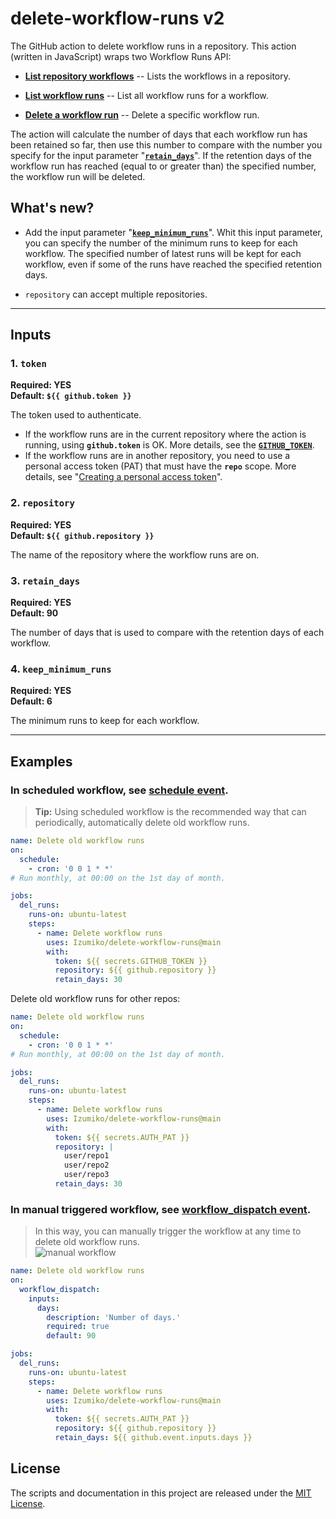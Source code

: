 # delete-workflow-runs v2

The GitHub action to delete workflow runs in a repository. This action (written in JavaScript) wraps two Workflow Runs API:

* [**List repository workflows**](https://docs.github.com/en/free-pro-team@latest/rest/reference/actions#list-repository-workflows) -- Lists the workflows in a repository.

* [**List workflow runs**](https://docs.github.com/en/free-pro-team@latest/rest/reference/actions#list-workflow-runs) -- List all workflow runs for a workflow.

* [**Delete a workflow run**](https://docs.github.com/en/free-pro-team@latest/rest/reference/actions#delete-a-workflow-run) -- Delete a specific workflow run.

The action will calculate the number of days that each workflow run has been retained so far, then use this number to compare with the number you specify for the input parameter "[**`retain_days`**](#3-retain_days)". If the retention days of the workflow run has reached (equal to or greater than) the specified number, the workflow run will be deleted.

## What's new?

* Add the input parameter "[**`keep_minimum_runs`**](#4-keep_minimum_runs)". Whit this input parameter, you can specify the number of the minimum runs to keep for each workflow. The specified number of latest runs will be kept for each workflow, even if some of the runs have reached the specified retention days.

* `repository` can accept multiple repositories.

---

## Inputs

### 1. `token`

**Required: YES**  
**Default: `${{ github.token }}`**

The token used to authenticate.

* If the workflow runs are in the current repository where the action is running, using **`github.token`** is OK. More details, see the [**`GITHUB_TOKEN`**](https://docs.github.com/en/free-pro-team@latest/actions/reference/authentication-in-a-workflow).
* If the workflow runs are in another repository, you need to use a personal access token (PAT) that must have the **`repo`** scope. More details, see "[Creating a personal access token](https://docs.github.com/en/free-pro-team@latest/github/authenticating-to-github/creating-a-personal-access-token)".

### 2. `repository`

**Required: YES**  
**Default: `${{ github.repository }}`**

The name of the repository where the workflow runs are on.

### 3. `retain_days`

**Required: YES**  
**Default: 90**

The number of days that is used to compare with the retention days of each workflow.

### 4. `keep_minimum_runs`

**Required: YES**  
**Default: 6**

The minimum runs to keep for each workflow.

---

## Examples

### In scheduled workflow, see [schedule event](https://docs.github.com/en/free-pro-team@latest/actions/reference/events-that-trigger-workflows#schedule).

> **Tip:** Using scheduled workflow is the recommended way that can periodically, automatically delete old workflow runs.

```yaml
name: Delete old workflow runs
on:
  schedule:
    - cron: '0 0 1 * *'
# Run monthly, at 00:00 on the 1st day of month.

jobs:
  del_runs:
    runs-on: ubuntu-latest
    steps:
      - name: Delete workflow runs
        uses: Izumiko/delete-workflow-runs@main
        with:
          token: ${{ secrets.GITHUB_TOKEN }}
          repository: ${{ github.repository }}
          retain_days: 30
```

Delete old workflow runs for other repos:

```yaml
name: Delete old workflow runs
on:
  schedule:
    - cron: '0 0 1 * *'
# Run monthly, at 00:00 on the 1st day of month.

jobs:
  del_runs:
    runs-on: ubuntu-latest
    steps:
      - name: Delete workflow runs
        uses: Izumiko/delete-workflow-runs@main
        with:
          token: ${{ secrets.AUTH_PAT }}
          repository: |
            user/repo1
            user/repo2
            user/repo3
          retain_days: 30
```

### In manual triggered workflow, see [workflow_dispatch event](https://docs.github.com/en/free-pro-team@latest/actions/reference/events-that-trigger-workflows#workflow_dispatch).

> In this way, you can manually trigger the workflow at any time to delete old workflow runs. <br/>
![manual workflow](./img/example.PNG)

```yaml
name: Delete old workflow runs
on:
  workflow_dispatch:
    inputs:
      days:
        description: 'Number of days.'
        required: true
        default: 90

jobs:
  del_runs:
    runs-on: ubuntu-latest
    steps:
      - name: Delete workflow runs
        uses: Izumiko/delete-workflow-runs@main
        with:
          token: ${{ secrets.AUTH_PAT }}
          repository: ${{ github.repository }}
          retain_days: ${{ github.event.inputs.days }}
```

## License

The scripts and documentation in this project are released under the [MIT License](https://github.com/Izumiko/delete-workflow-runs/blob/main/LICENSE).

